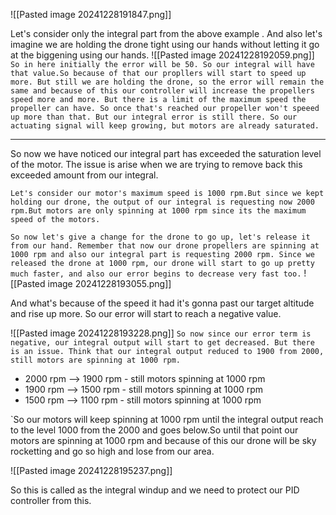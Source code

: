 ![[Pasted image 20241228191847.png]]

Let's consider only the integral part from the above example . And also let's imagine we are holding the drone tight using our hands without letting it go at the biggening using our hands.
![[Pasted image 20241228192059.png]]
`So in here initially the error will be 50. So our integral will have that value.So because of that our propllers will start to speed up more. But still we are holding the drone, so the error will remain the same and because of this our controller will increase the propellers speed more and more. But there is a limit of the maximum speed the propeller can have. So once that's reached our propeller won't speeed up more than that. But our integral error is still there. So our actuating signal will keep growing, but motors are already saturated.`

--- 

So now we have noticed our integral part has exceeded the saturation level of the motor. The issue is arise when we are trying to remove back this exceeded amount from our integral. 

`Let's consider our motor's maximum speed is 1000 rpm.But since we kept holding our drone, the output of our integral is requesting now 2000 rpm.But motors are only spinning at 1000 rpm since its the maximum speed of the motors.`

`So now let's give a change for the drone to go up, let's release it from our hand. Remember that now our drone propellers are spinning at 1000 rpm and also our integral part is requesting 2000 rpm. Since we released the drone at 1000 rpm, our drone will start to go up pretty much faster, and also our error begins to decrease very fast too.`
![[Pasted image 20241228193055.png]]

And what's because of the speed it had it's gonna past our target altitude and rise up more. So our error will start to reach a negative value.

![[Pasted image 20241228193228.png]]
`So now since our error term is negative, our integral output will start to get decreased. But there is an issue. Think that our integral output reduced to 1900 from 2000, still motors are spinning at 1000 rpm.`

- 2000 rpm --> 1900 rpm  - still motors spinning at 1000 rpm
- 1900 rpm --> 1500 rpm  - still motors spinning at 1000 rpm
- 1500 rpm --> 1100 rpm  - still motors spinning at 1000 rpm

`So our motors will keep spinning at 1000 rpm until the integral output reach to the level 1000 from the 2000 and goes below.So until that point our motors are spinning at 1000 rpm and because of this our drone will be sky rocketting and go so high and lose from our area.

![[Pasted image 20241228195237.png]]

So this is called as the integral windup and we need to protect our PID controller from this.